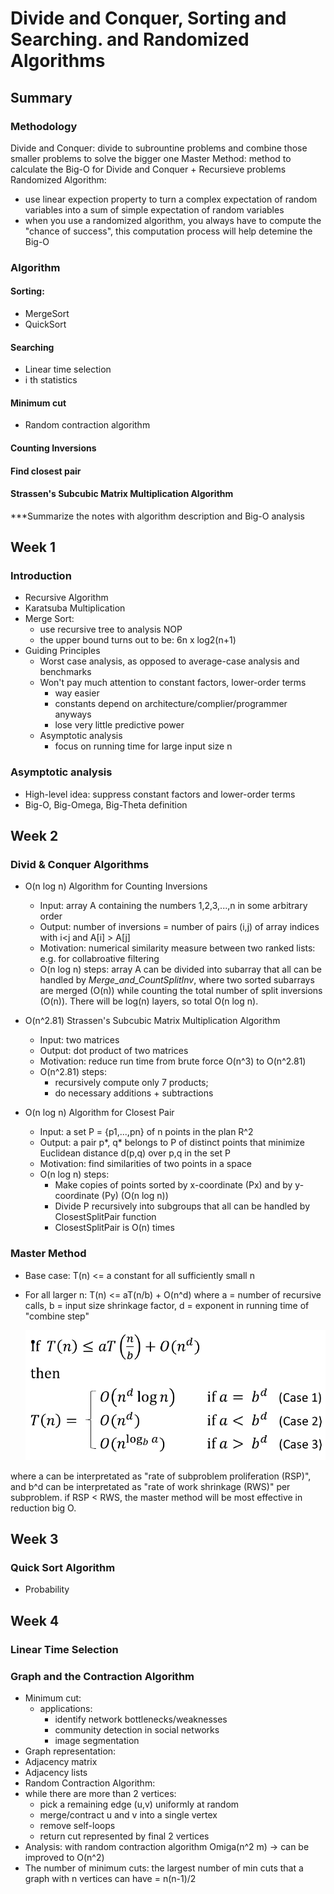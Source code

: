 # Divide and Conquer, Sorting and Searching. and Randomized Algorithms
## Summary
### Methodology
  Divide and Conquer: divide to subrountine problems and combine those smaller problems to solve the bigger one
  Master Method: method to calculate the Big-O for Divide and Conquer + Recursieve problems
  Randomized Algorithm: 
  - use linear expection property to turn a complex expectation of random variables into a sum of simple expectation of random variables
  - when you use a randomized algorithm, you always have to compute the "chance of success", this computation process will help detemine the Big-O
  
### Algorithm
  #### Sorting:
  - MergeSort
  - QuickSort
  #### Searching
  - Linear time selection
  - i th statistics
  #### Minimum cut
  - Random contraction algorithm
  #### Counting Inversions
  #### Find closest pair
  #### Strassen's Subcubic Matrix Multiplication Algorithm

***Summarize the notes with algorithm description and Big-O analysis

## Week 1
### Introduction  
  - Recursive Algorithm
  - Karatsuba Multiplication
  - Merge Sort: 
    - use recursive tree to analysis NOP
    - the upper bound turns out to be: 6n x log2(n+1)
  - Guiding Principles
    - Worst case analysis, as opposed to average-case analysis and benchmarks
    - Won't pay much attention to constant factors, lower-order terms
      - way easier
      - constants depend on architecture/complier/programmer anyways
      - lose very little predictive power
    - Asymptotic analysis
      - focus on running time for large input size n 
### Asymptotic analysis
  - High-level idea: suppress constant factors and lower-order terms
  - Big-O, Big-Omega, Big-Theta definition

## Week 2
### Divid & Conquer Algorithms
  - O(n log n) Algorithm for Counting Inversions
    - Input: array A containing the numbers 1,2,3,...,n in some arbitrary order
    - Output: number of inversions = number of pairs (i,j) of array indices with i<j and A[i] > A[j]
    - Motivation: numerical similarity measure between two ranked lists: e.g. for collabroative filtering
    - O(n log n) steps: array A can be divided into subarray that all can be handled by *Merge_and_CountSplitInv*, where two sorted subarrays are merged (O(n)) while counting the total number of split inversions (O(n)). There will be log(n) layers, so total O(n log n).
    
  - O(n^2.81) Strassen's Subcubic Matrix Multiplication Algorithm
    - Input: two matrices
    - Output: dot product of two matrices
    - Motivation: reduce run time from brute force O(n^3) to O(n^2.81)
    - O(n^2.81) steps: 
      - recursively compute only 7 products; 
      - do necessary additions + subtractions
      
  - O(n log n) Algorithm for Closest Pair
    - Input: a set P = {p1,...,pn} of n points in the plan R^2
    - Output: a pair p*, q* belongs to P of distinct points that minimize Euclidean distance d(p,q) over p,q in the set P
    - Motivation: find similarities of two points in a space
    - O(n log n) steps: 
      - Make copies of points sorted by x-coordinate (Px) and by y-coordinate (Py) (O(n log n))
      - Divide P recursively into subgroups that all can be handled by ClosestSplitPair function
      - ClosestSplitPair is O(n) times
  
  ### Master Method
  - Base case: T(n) <= a constant for all sufficiently small n
  - For all larger n:
    T(n) <= aT(n/b) + O(n^d)
    where a = number of recursive calls, b = input size shrinkage factor, d = exponent in running time of "combine step"
    
       ![Notebook](https://github.com/supertime1/Stanford-Algorithm-Course/blob/master/Images/Master%20Method.png?raw=true)
  
   where a can be interpretated as "rate of subproblem proliferation (RSP)", and b^d can be interpretated as "rate of work shrinkage (RWS)" per subproblem.
   if RSP < RWS, the master method will be most effective in reduction big O.
   

## Week 3 
### Quick Sort Algorithm
  - Probability
  
## Week 4
### Linear Time Selection

### Graph and the Contraction Algorithm
- Minimum cut:
  - applications:
    - identify network bottlenecks/weaknesses
    - community detection in social networks
    - image segmentation
 - Graph representation:
  - Adjacency matrix
  - Adjacency lists
 - Random Contraction Algorithm:
  - while there are more than 2 vertices:
    - pick a remaining edge (u,v) uniformly at random
    - merge/contract u and v into a single vertex
    - remove self-loops
    - return cut represented by final 2 vertices
 - Analysis: with random contraction algorithm  Omiga(n^2 m) -> can be improved to O(n^2) 
 - The number of minimum cuts: the largest number of min cuts that a graph with n vertices can have = n(n-1)/2
